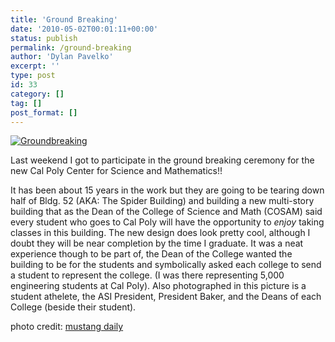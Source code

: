 ```yaml
---
title: 'Ground Breaking'
date: '2010-05-02T00:01:11+00:00'
status: publish
permalink: /ground-breaking
author: 'Dylan Pavelko'
excerpt: ''
type: post
id: 33
category: []
tag: []
post_format: []
---
```

[![](https://i1.wp.com/www.dylanpavelko.com/blog/wp-content/uploads/2010/05/Groundbreaking-1024x596.jpg?resize=450%2C261 "Groundbreaking")](https://i0.wp.com/www.dylanpavelko.com/blog/wp-content/uploads/2010/05/Groundbreaking.jpg)

Last weekend I got to participate in the ground breaking ceremony for the new Cal Poly Center for Science and Mathematics!!

It has been about 15 years in the work but they are going to be tearing down half of Bldg. 52 (AKA: The Spider Building) and building a new multi-story building that as the Dean of the College of Science and Math (COSAM) said every student who goes to Cal Poly will have the opportunity to *enjoy* taking classes in this building. The new design does look pretty cool, although I doubt they will be near completion by the time I graduate. It was a neat experience though to be part of, the Dean of the College wanted the building to be for the students and symbolically asked each college to send a student to represent the college. (I was there representing 5,000 engineering students at Cal Poly). Also photographed in this picture is a student athelete, the ASI President, President Baker, and the Deans of each College (beside their student).

photo credit: [mustang daily](http://mustangdaily.net/ground-broken-for-132-million-center-for-science-and-mathematics/)